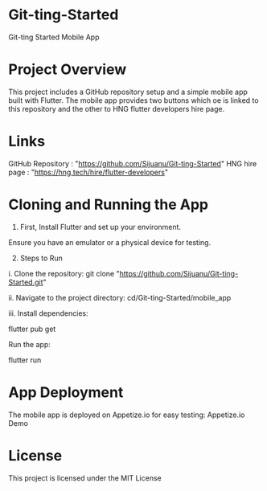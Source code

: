 # Git-ting-Started
Git-ting Started Mobile App

# Project Overview
This project includes a GitHub repository setup and a simple mobile app built with Flutter.
The mobile app provides two buttons which oe is linked to this repository and the other to HNG flutter developers hire page.

# Links
GitHub Repository : "https://github.com/Sijuanu/Git-ting-Started"
HNG hire page : "https://hng.tech/hire/flutter-developers"

# Cloning and Running the App

1. First,
Install Flutter and set up your environment.

Ensure you have an emulator or a physical device for testing.

2. Steps to Run

i. Clone the repository:    git clone "https://github.com/Sijuanu/Git-ting-Started.git"

ii. Navigate to the project directory:  cd/Git-ting-Started/mobile_app

iii. Install dependencies:

flutter pub get

Run the app:

flutter run

# App Deployment

The mobile app is deployed on Appetize.io for easy testing: Appetize.io Demo

# License

This project is licensed under the MIT License 



